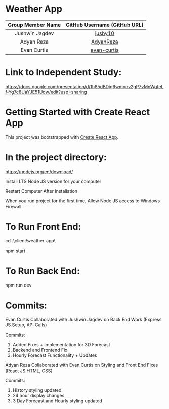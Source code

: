 # Weather App

| Group Member Name | GitHub Username (GitHub URL)|
| :------------------------:|:--------------------------------------:|
| Jushwin Jagdev | [jushy10](https://github.com/jushy10)             |
| Adyan Reza     | [AdyanReza](https://github.com/AdyanReza)         |
| Evan Curtis    | [evan-curtis](https://github.com/evan-curtis)     |

# Link to Independent Study:
https://docs.google.com/presentation/d/1h85dBDig6wmonv2gP7vMnWqfeLf-Yg7c8UaYJE51Udw/edit?usp=sharing

# Getting Started with Create React App

This project was bootstrapped with [Create React App](https://github.com/facebook/create-react-app).

# In the project directory:

https://nodejs.org/en/download/

Install LTS Node JS version for your computer

Restart Computer After Installation

When you run project for the first time, Allow Node JS access to Windows Firewall

# To Run Front End:

cd .\client\weather-app\

npm start

# To Run Back End:

npm run dev

# Commits: 

Evan Curtis Collaborated with Jushwin Jagdev on Back End Work (Express JS Setup, API Calls)

Commits: 
1. Added Fixes + Implementation for 3D Forecast
2. Backend and Frontend Fix
3. Hourly Forecast Functionality + Updates
 
Adyan Reza Collaborated with Evan Curtis on Styling and Front End Fixes (React JS HTML, CSS)

Commits:
1. History styling updated
2. 24 hour display changes
3. 3 Day Forecast and Hourly styling updated



